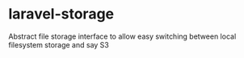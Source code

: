 laravel-storage
===============

Abstract file storage interface to allow easy switching between local filesystem storage and say S3
